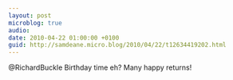 ```yaml
---
layout: post
microblog: true
audio: 
date: 2010-04-22 01:00:00 +0100
guid: http://samdeane.micro.blog/2010/04/22/t12634419202.html
---
```

@RichardBuckle Birthday time eh? Many happy returns!
